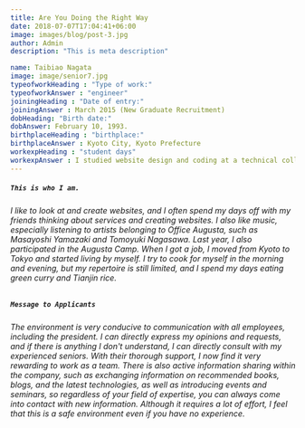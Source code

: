 ```yaml
---
title: Are You Doing the Right Way
date: 2018-07-07T17:04:41+06:00
image: images/blog/post-3.jpg
author: Admin
description: "This is meta description"

name: Taibiao Nagata
image: image/senior7.jpg
typeofworkHeading : "Type of work:"
typeofworkAnswer : "engineer"
joiningHeading : "Date of entry:"
joiningAnswer : March 2015 (New Graduate Recruitment)
dobHeading: "Birth date:"
dobAnswer: February 10, 1993.
birthplaceHeading : "birthplace:"
birthplaceAnswer : Kyoto City, Kyoto Prefecture
workexpHeading : "student days"
workexpAnswer : I studied website design and coding at a technical college in Kyoto, and have been working part-time at a web production company since 2012, where I have been in charge of several client works. 
---
```


##### **`This is who I am.`**

###### I like to look at and create websites, and I often spend my days off with my friends thinking about services and creating websites. I also like music, especially listening to artists belonging to Office Augusta, such as Masayoshi Yamazaki and Tomoyuki Nagasawa. Last year, I also participated in the Augusta Camp. When I got a job, I moved from Kyoto to Tokyo and started living by myself. I try to cook for myself in the morning and evening, but my repertoire is still limited, and I spend my days eating green curry and Tianjin rice.

##### **`Message to Applicants`**

###### The environment is very conducive to communication with all employees, including the president. I can directly express my opinions and requests, and if there is anything I don't understand, I can directly consult with my experienced seniors. With their thorough support, I now find it very rewarding to work as a team. There is also active information sharing within the company, such as exchanging information on recommended books, blogs, and the latest technologies, as well as introducing events and seminars, so regardless of your field of expertise, you can always come into contact with new information. Although it requires a lot of effort, I feel that this is a safe environment even if you have no experience.
&nbsp;